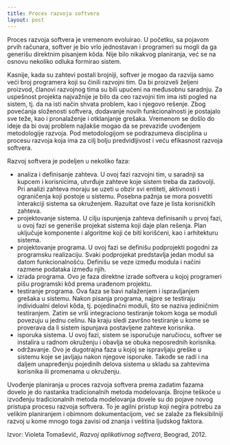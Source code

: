 ```yaml
---
title: Proces razvoja softvera
layout: post
---
```


Proces razvoja softvera je vremenom evoluirao. U početku, sa pojavom prvih računara, softver je bio vrlo jednostavan i programeri su mogli da ga generišu direktnim pisanjem kôda. Nije bilo nikakvog planiranja, već se na osnovu nekoliko odluka formirao sistem.

Kasnije, kada su zahtevi postali brojniji, softver je mogao da razvija samo veći broj programera koji su činili razvojni tim. Da bi proizveli željeni proizvod, članovi razvojnog tima su bili upućeni na međusobnu saradnju. Za uspešnost projekta najvažnije je bilo da ceo razvojni tim ima isti pogled na sistem, tj. da na isti način shvata problem, kao i njegovo rešenje. Zbog povećanja složenosti softvera, dodavanje novih funkcionalnosti je postajalo sve teže, kao i pronalaženje i otklanjanje grešaka. Vremenom se došlo do ideje da bi ovaj problem najlakše mogao da se prevaziđe uvođenjem metodologije razvoja. Pod metodologijom se podrazumeva disciplina u procesu razvoja koja ima za cilj bolju predvidljivost i veću efikasnost razvoja softvera.

Razvoj softvera je podeljen u nekoliko faza:
- analiza i definisanje zahteva. U ovoj fazi razvojni tim, u saradnji sa kupcem i korisnicima, utvrđuje zahteve koje sistem treba da zadovolji. Pri analizi zahteva moraju se uzeti u obzir svi entiteti, aktivnosti i ograničenja koji postoje u sistemu. Posebna pažnja se mora posvetiti interakciji sistema sa okruženjem. Razultat ove faze je lista korisničkih zahteva.
- projektovanje sistema. U cilju ispunjenja zahteva definisanih u prvoj fazi, u ovoj fazi se generiše projekat sistema koji daje plan rešenja. Plan uključuje komponente i algoritme koji će biti korišćeni, kao i arhitekturu sistema.
- projektovanje programa. U ovoj fazi se definišu podprojekti pogodni za programsku realizaciju. Svaki podprojekat predstavlja jedan modul sa datom funkcionalnošću. Definišu se veze između modula i načini razmene podataka između njih.
- izrada programa. Ovo je faza direktne izrade softvera u kojoj programeri pišu programski kôd prema urađenom projektu.
- testiranje programa. Ova faza se bavi nalaženjem i ispravljanjem grešaka u sistemu. Nakon pisanja programa, najpre se testiraju individualni delovi kôda, tj. pojedinačni moduli, što se naziva jediničnim testiranjem. Zatim se vrši integraciono testiranje tokom koga se moduli povezuju u jednu celinu.
Na kraju sledi završno testiranje u kome se proverava da li sistem ispunjava postavljene zahteve korisnika.
- isporuka sistema. U ovoj fazi, sistem se isporučuje naručiocu, softver se instalira u radnom okruženju i obavlja se obuka neposrednih korisnika.
- održavanje. Ovo je dugotrajna faza u kojoj se ispravljaju greške u sistemu koje se javljaju nakon njegove isporuke. Takođe se radi i na daljem unapređenju pojedinih delova sistema u skladu sa zahtevima korisnika ili promenama u okruženju.

Uvođenje planiranja u proces razvoja softvera prema zadatim fazama dovelo je do nastanka tradicionalnih metoda modelovanja. Brojne teškoće u izvođenju tradicionalnih metoda modelovanja dovele su do pojave novog pristupa procesu razvoja softvera. To je agilni pristup koji negira potrebu za velikim planiranjem i obimnom dokumentacijom, već se zalaže za fleksibilniji razvoj u kome mnogo toga zavisi od znanja i veština ljudskog faktora.

Izvor: Violeta Tomašević, *Razvoj aplikativnog softvera*, Beograd, 2012.
